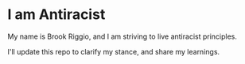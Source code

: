 # I am Antiracist

My name is Brook Riggio, and I am striving to live antiracist principles. 

I'll update this repo to clarify my stance, and share my learnings. 
